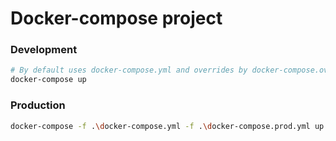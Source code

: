 ﻿# Docker-compose project
### Development
```sh
# By default uses docker-compose.yml and overrides by docker-compose.override.yml
docker-compose up
```

### Production
```sh
docker-compose -f .\docker-compose.yml -f .\docker-compose.prod.yml up
```